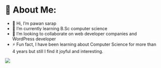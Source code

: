 <h1>💫 About Me:</h1>

- 👋 Hi, I’m pawan sarap
- 🌱 I’m currently learning B.Sc computer
     science 
- 💞️ I’m looking to collaborate on web 
      developer companies
      and WordPress developer 
- ⚡ Fun fact, I have been learning
     about Computer Science for more
     than 4 years but still I find it
     joyful and interesting.

<!---
pawansarap/pawansarap is a ✨ special ✨ repository because its `README.md` (this file) appears on your GitHub profile.
You can click the Preview link to take a look at your changes.
--->
<a href="https://visitcount.itsvg.in">
  <img src="https://visitcount.itsvg.in/api?id=PawanSarap&label=Profile%20Views&color=0&icon=9&pretty=true" />
</a>
